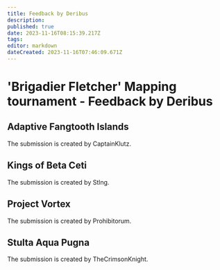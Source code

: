 ```yaml
---
title: Feedback by Deribus
description: 
published: true
date: 2023-11-16T08:15:39.217Z
tags: 
editor: markdown
dateCreated: 2023-11-16T07:46:09.671Z
---
```


# 'Brigadier Fletcher' Mapping tournament - Feedback by Deribus

## Adaptive Fangtooth Islands

The submission is created by CaptainKlutz.

## Kings of Beta Ceti

The submission is created by Stlng.

## Project Vortex

The submission is created by Prohibitorum.

## Stulta Aqua Pugna

The submission is created by TheCrimsonKnight.
